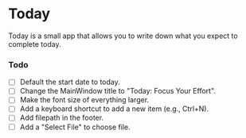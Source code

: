 # Today

Today is a small app that allows you to write down what you expect to complete today. 


### Todo
- [ ] Default the start date to today.
- [ ] Change the MainWindow title to "Today: Focus Your Effort".
- [ ] Make the font size of everything larger.
- [ ] Add a keyboard shortcut to add a new item (e.g., Ctrl+N).
- [ ] Add filepath in the footer.
- [ ] Add a "Select File" to choose file.